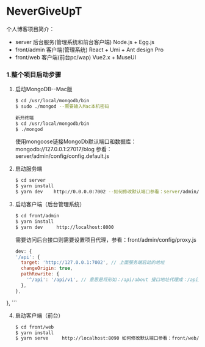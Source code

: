 # NeverGiveUpT

个人博客项目简介：

+ server 后台服务(管理系统和前台客户端) Node.js + Egg.js
+ front/admin 客户端(管理系统) React + Umi + Ant design Pro
+ front/web 客户端(前台pc/wap) Vue2.x + MuseUI

### 1.整个项目启动步骤
1. 启动MongoDB--Mac版
	```bash
	$ cd /usr/local/mongodb/bin
	$ sudo ./mongod --需要输入Mac本机密码
	 
	新开终端
	$ cd /usr/local/mongodb/bin
	$ ./mongod
	```

	使用mongoose链接MongoDb默认端口和数据库：
	mongodb://127.0.0.1:27017/blog
	参看：server/admin/config/config.default.js

2. 启动服务端
	```bash
	$ cd server
	$ yarn install
	$ yarn dev    http://0.0.0.0:7002 --如何修改默认端口参看：server/admin/config/config.default.js
	```
	
3. 启动客户端（后台管理系统）
	```bash
	$ cd front/admin
	$ yarn install
	$ yarn dev     http://localhost:8000
	```
	需要访问后台接口则需要设置项目代理，参看：front/admin/config/proxy.js
	```js
	dev: {
    '/api': {
      target: 'http://127.0.0.1:7002', // 上面服务端启动的地址
      changeOrigin: true,
      pathRewrite: {
        '^/api': '/api/v1', // 意思是将形如：/api/about 接口地址代理成：/api/v1/about
      },
    },
  },
	```
	
4. 启动客户端（前台）
	```bash
	$ cd front/web
	$ yarn install
	$ yarn serve     http://localhost:8090 如何修改默认端口参看：front/web/vue.config.js
	
	```


